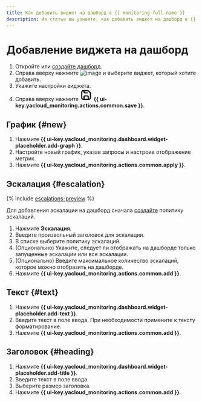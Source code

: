 ```yaml
---
title: Как добавить виджет на дашборд в {{ monitoring-full-name }}
description: Из статьи вы узнаете, как добавить виджет на дашборд в {{ monitoring-name }}.
---
```


# Добавление виджета на дашборд

1. Откройте или [создайте дашборд](create.md).
1. Справа вверху нажмите ![image](../../../_assets/console-icons/plus.svg) и выберите виджет, который хотите добавить.
1. Укажите настройки виджета.
1. Справа вверху нажмите ![image](../../../_assets/console-icons/floppy-disk-blue.svg) **{{ ui-key.yacloud_monitoring.actions.common.save }}**.

## График {#new}

1. Нажмите **{{ ui-key.yacloud_monitoring.dashboard.widget-placeholder.add-graph }}**.
1. Настройте новый график, указав запросы и настроив отображение метрик. 
1. Нажмите **{{ ui-key.yacloud_monitoring.actions.common.apply }}**.


## Эскалация {#escalation}

{% include [escalations-preview](../../../_includes/monitoring/escalations-preview.md) %}

Для добавления эскалации на дашборд сначала [создайте](../alert/create-escalation.md) политику эскалаций.

1. Нажмите **Эскалация**.
1. Введите произвольный заголовок для эскалации.
1. В списке выберите политику эскалаций.
1. (Опционально) Укажите, следует ли отображать на дашборде только запущенные эскалации или все эскалации.
1. (Опционально) Введите максимальное количество эскалаций, которое можно отобразить на дашборде.
1. Нажмите **{{ ui-key.yacloud_monitoring.actions.common.add }}**.

## Текст {#text}

1. Нажмите **{{ ui-key.yacloud_monitoring.dashboard.widget-placeholder.add-text }}**.
1. Введите текст в поле ввода. При необходимости примените к тексту форматирование.
1. Нажмите **{{ ui-key.yacloud_monitoring.actions.common.add }}**.

## Заголовок {#heading}

1. Нажмите **{{ ui-key.yacloud_monitoring.dashboard.widget-placeholder.add-title }}**.
1. Введите текст в поле ввода.
1. Выберите размер заголовка.
1. Нажмите **{{ ui-key.yacloud_monitoring.actions.common.add }}**.